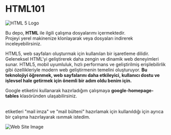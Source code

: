 # HTML101
![HTML 5 Logo](https://www.w3.org/html/logo/img/mark-word-icon.png)

Bu depo, **HTML** ile ilgili çalışma dosyalarımı içermektedir.   
Projeyi yerel makinenize klonlayarak veya dosyaları indirerek inceleyebilirsiniz.  


HTML5, web sayfaları oluşturmak için kullanılan bir işaretleme dilidir. Geleneksel HTML'yi geliştirerek daha zengin ve dinamik web deneyimleri sunar. HTML5, mobil uyumluluk, hızlı performans ve geliştirilmiş erişilebilirlik gibi özellikleriyle modern web geliştirmenin temelini oluşturuyor. **Bu teknolojiyi öğrenmek, web sayfalarını daha etkileyici, kullanıcı dostu ve işlevsel hale getirmek için önemli bir adım oldu benim için.**


Google <table> etiketini kullanarak hazırladığım çalışmaya **google-homepage-tables** klasöründen ulaşabilirsiniz.
<table> etiketleri "mail imza" ve "mail bülteni" hazırlamak için kullanıldığı için ayrıca bir çalışma hazırlayarak ısınmak istedim.

![Web Site Image ](https://www.resimupload.org/images/2023/12/26/com.google.png)







